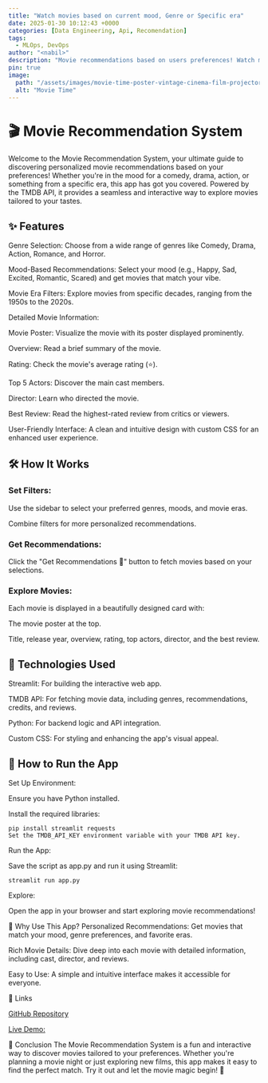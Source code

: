 ```yaml
---
title: "Watch movies based on current mood, Genre or Specific era"
date: 2025-01-30 10:12:43 +0000
categories: [Data Engineering, Api, Recomendation]
tags: 
  - MLOps, DevOps
author: "<nabil>"  
description: "Movie recommendations based on users preferences! Watch movies based on the mood ,Genre , or something from a specific era,"
pin: true
image: 
  path: "/assets/images/movie-time-poster-vintage-cinema-film-projector-home-movie-theater-and-retro-camera-illustration-vector.jpg"
  alt: "Movie Time"
---
```



# 🎬 Movie Recommendation System
Welcome to the Movie Recommendation System, your ultimate guide to discovering personalized movie recommendations based on your preferences! Whether you're in the mood for a comedy, drama, action, or something from a specific era, this app has got you covered. Powered by the TMDB API, it provides a seamless and interactive way to explore movies tailored to your tastes.

## ✨ Features
Genre Selection: Choose from a wide range of genres like Comedy, Drama, Action, Romance, and Horror.

Mood-Based Recommendations: Select your mood (e.g., Happy, Sad, Excited, Romantic, Scared) and get movies that match your vibe.

Movie Era Filters: Explore movies from specific decades, ranging from the 1950s to the 2020s.

Detailed Movie Information:

Movie Poster: Visualize the movie with its poster displayed prominently.

Overview: Read a brief summary of the movie.

Rating: Check the movie's average rating (⭐).

Top 5 Actors: Discover the main cast members.

Director: Learn who directed the movie.

Best Review: Read the highest-rated review from critics or viewers.

User-Friendly Interface: A clean and intuitive design with custom CSS for an enhanced user experience.

## 🛠️ How It Works
### Set Filters:

Use the sidebar to select your preferred genres, moods, and movie eras.

Combine filters for more personalized recommendations.

### Get Recommendations:

Click the "Get Recommendations 🍿" button to fetch movies based on your selections.

### Explore Movies:

Each movie is displayed in a beautifully designed card with:

The movie poster at the top.

Title, release year, overview, rating, top actors, director, and the best review.


## 🚀 Technologies Used
Streamlit: For building the interactive web app.

TMDB API: For fetching movie data, including genres, recommendations, credits, and reviews.

Python: For backend logic and API integration.

Custom CSS: For styling and enhancing the app's visual appeal.

## 📂 How to Run the App
Set Up Environment:

Ensure you have Python installed.

Install the required libraries:

    
    pip install streamlit requests
    Set the TMDB_API_KEY environment variable with your TMDB API key.


Run the App:

Save the script as app.py and run it using Streamlit:


    streamlit run app.py

Explore:

Open the app in your browser and start exploring movie recommendations!

🌟 Why Use This App?
Personalized Recommendations: Get movies that match your mood, genre preferences, and favorite eras.

Rich Movie Details: Dive deep into each movie with detailed information, including cast, director, and reviews.

Easy to Use: A simple and intuitive interface makes it accessible for everyone.


🔗 Links

 [GitHub Repository](https://github.com/AnnNaserNabil/Watch_Party)

 [Live Demo:](https://letswatch.streamlit.app/)

📝 Conclusion
The Movie Recommendation System is a fun and interactive way to discover movies tailored to your preferences. Whether you're planning a movie night or just exploring new films, this app makes it easy to find the perfect match. Try it out and let the movie magic begin! 🍿
